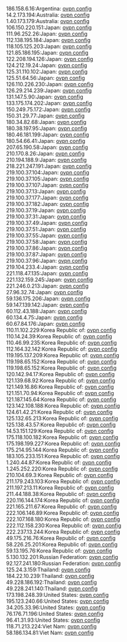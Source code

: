 186.158.6.16:Argentina: [ovpn config](vpn/186_158_6_16.ovpn)  
14.2.173.194:Australia: [ovpn config](vpn/14_2_173_194.ovpn)  
1.40.173.179:Australia: [ovpn config](vpn/1_40_173_179.ovpn)  
106.150.220.151:Japan: [ovpn config](vpn/106_150_220_151.ovpn)  
111.96.252.26:Japan: [ovpn config](vpn/111_96_252_26.ovpn)  
112.138.195.184:Japan: [ovpn config](vpn/112_138_195_184.ovpn)  
118.105.125.203:Japan: [ovpn config](vpn/118_105_125_203.ovpn)  
121.85.186.195:Japan: [ovpn config](vpn/121_85_186_195.ovpn)  
122.208.194.126:Japan: [ovpn config](vpn/122_208_194_126.ovpn)  
124.212.19.24:Japan: [ovpn config](vpn/124_212_19_24.ovpn)  
125.31.110.102:Japan: [ovpn config](vpn/125_31_110_102.ovpn)  
125.51.64.56:Japan: [ovpn config](vpn/125_51_64_56.ovpn)  
126.110.226.230:Japan: [ovpn config](vpn/126_110_226_230.ovpn)  
126.29.214.239:Japan: [ovpn config](vpn/126_29_214_239.ovpn)  
131.147.5.90:Japan: [ovpn config](vpn/131_147_5_90.ovpn)  
133.175.174.202:Japan: [ovpn config](vpn/133_175_174_202.ovpn)  
150.249.75.172:Japan: [ovpn config](vpn/150_249_75_172.ovpn)  
150.31.29.77:Japan: [ovpn config](vpn/150_31_29_77.ovpn)  
180.34.82.68:Japan: [ovpn config](vpn/180_34_82_68.ovpn)  
180.38.197.95:Japan: [ovpn config](vpn/180_38_197_95.ovpn)  
180.46.181.199:Japan: [ovpn config](vpn/180_46_181_199.ovpn)  
180.54.66.41:Japan: [ovpn config](vpn/180_54_66_41.ovpn)  
207.65.190.58:Japan: [ovpn config](vpn/207_65_190_58.ovpn)  
210.170.8.26:Japan: [ovpn config](vpn/210_170_8_26.ovpn)  
210.194.188.9:Japan: [ovpn config](vpn/210_194_188_9.ovpn)  
218.221.247.191:Japan: [ovpn config](vpn/218_221_247_191.ovpn)  
219.100.37.104:Japan: [ovpn config](vpn/219_100_37_104.ovpn)  
219.100.37.105:Japan: [ovpn config](vpn/219_100_37_105.ovpn)  
219.100.37.107:Japan: [ovpn config](vpn/219_100_37_107.ovpn)  
219.100.37.13:Japan: [ovpn config](vpn/219_100_37_13.ovpn)  
219.100.37.177:Japan: [ovpn config](vpn/219_100_37_177.ovpn)  
219.100.37.182:Japan: [ovpn config](vpn/219_100_37_182.ovpn)  
219.100.37.19:Japan: [ovpn config](vpn/219_100_37_19.ovpn)  
219.100.37.31:Japan: [ovpn config](vpn/219_100_37_31.ovpn)  
219.100.37.49:Japan: [ovpn config](vpn/219_100_37_49.ovpn)  
219.100.37.51:Japan: [ovpn config](vpn/219_100_37_51.ovpn)  
219.100.37.55:Japan: [ovpn config](vpn/219_100_37_55.ovpn)  
219.100.37.58:Japan: [ovpn config](vpn/219_100_37_58.ovpn)  
219.100.37.86:Japan: [ovpn config](vpn/219_100_37_86.ovpn)  
219.100.37.87:Japan: [ovpn config](vpn/219_100_37_87.ovpn)  
219.100.37.96:Japan: [ovpn config](vpn/219_100_37_96.ovpn)  
219.104.233.4:Japan: [ovpn config](vpn/219_104_233_4.ovpn)  
221.118.47.135:Japan: [ovpn config](vpn/221_118_47_135.ovpn)  
221.132.159.245:Japan: [ovpn config](vpn/221_132_159_245.ovpn)  
221.246.0.213:Japan: [ovpn config](vpn/221_246_0_213.ovpn)  
27.96.32.74:Japan: [ovpn config](vpn/27_96_32_74.ovpn)  
59.136.175.206:Japan: [ovpn config](vpn/59_136_175_206.ovpn)  
59.147.139.142:Japan: [ovpn config](vpn/59_147_139_142.ovpn)  
60.112.43.188:Japan: [ovpn config](vpn/60_112_43_188.ovpn)  
60.134.4.75:Japan: [ovpn config](vpn/60_134_4_75.ovpn)  
60.67.84.176:Japan: [ovpn config](vpn/60_67_84_176.ovpn)  
110.11.102.229:Korea Republic of: [ovpn config](vpn/110_11_102_229.ovpn)  
110.14.24.39:Korea Republic of: [ovpn config](vpn/110_14_24_39.ovpn)  
110.46.99.235:Korea Republic of: [ovpn config](vpn/110_46_99_235.ovpn)  
112.164.32.142:Korea Republic of: [ovpn config](vpn/112_164_32_142.ovpn)  
119.195.137.209:Korea Republic of: [ovpn config](vpn/119_195_137_209.ovpn)  
119.198.65.152:Korea Republic of: [ovpn config](vpn/119_198_65_152.ovpn)  
119.198.65.152:Korea Republic of: [ovpn config](vpn/119_198_65_152.ovpn)  
120.142.94.17:Korea Republic of: [ovpn config](vpn/120_142_94_17.ovpn)  
121.139.68.92:Korea Republic of: [ovpn config](vpn/121_139_68_92.ovpn)  
121.149.16.86:Korea Republic of: [ovpn config](vpn/121_149_16_86.ovpn)  
121.151.70.94:Korea Republic of: [ovpn config](vpn/121_151_70_94.ovpn)  
121.187.145.64:Korea Republic of: [ovpn config](vpn/121_187_145_64.ovpn)  
123.142.108.188:Korea Republic of: [ovpn config](vpn/123_142_108_188.ovpn)  
124.61.42.21:Korea Republic of: [ovpn config](vpn/124_61_42_21.ovpn)  
125.132.65.213:Korea Republic of: [ovpn config](vpn/125_132_65_213.ovpn)  
125.138.43.57:Korea Republic of: [ovpn config](vpn/125_138_43_57.ovpn)  
14.53.151.129:Korea Republic of: [ovpn config](vpn/14_53_151_129.ovpn)  
175.118.100.182:Korea Republic of: [ovpn config](vpn/175_118_100_182.ovpn)  
175.198.199.227:Korea Republic of: [ovpn config](vpn/175_198_199_227.ovpn)  
175.214.95.144:Korea Republic of: [ovpn config](vpn/175_214_95_144.ovpn)  
183.105.233.151:Korea Republic of: [ovpn config](vpn/183_105_233_151.ovpn)  
1.240.44.87:Korea Republic of: [ovpn config](vpn/1_240_44_87.ovpn)  
1.245.252.220:Korea Republic of: [ovpn config](vpn/1_245_252_220.ovpn)  
210.104.69.3:Korea Republic of: [ovpn config](vpn/210_104_69_3.ovpn)  
211.179.243.103:Korea Republic of: [ovpn config](vpn/211_179_243_103.ovpn)  
211.197.213.11:Korea Republic of: [ovpn config](vpn/211_197_213_11.ovpn)  
211.44.188.38:Korea Republic of: [ovpn config](vpn/211_44_188_38.ovpn)  
220.116.144.174:Korea Republic of: [ovpn config](vpn/220_116_144_174.ovpn)  
221.165.211.67:Korea Republic of: [ovpn config](vpn/221_165_211_67.ovpn)  
222.106.146.89:Korea Republic of: [ovpn config](vpn/222_106_146_89.ovpn)  
222.107.168.180:Korea Republic of: [ovpn config](vpn/222_107_168_180.ovpn)  
222.112.158.230:Korea Republic of: [ovpn config](vpn/222_112_158_230.ovpn)  
222.237.13.244:Korea Republic of: [ovpn config](vpn/222_237_13_244.ovpn)  
49.175.216.76:Korea Republic of: [ovpn config](vpn/49_175_216_76.ovpn)  
58.226.25.201:Korea Republic of: [ovpn config](vpn/58_226_25_201.ovpn)  
59.13.195.76:Korea Republic of: [ovpn config](vpn/59_13_195_76.ovpn)  
5.130.132.201:Russian Federation: [ovpn config](vpn/5_130_132_201.ovpn)  
92.127.241.180:Russian Federation: [ovpn config](vpn/92_127_241_180.ovpn)  
125.24.3.159:Thailand: [ovpn config](vpn/125_24_3_159.ovpn)  
184.22.10.239:Thailand: [ovpn config](vpn/184_22_10_239.ovpn)  
49.228.186.192:Thailand: [ovpn config](vpn/49_228_186_192.ovpn)  
49.228.241.140:Thailand: [ovpn config](vpn/49_228_241_140.ovpn)  
173.198.248.39:United States: [ovpn config](vpn/173_198_248_39.ovpn)  
195.123.240.66:United States: [ovpn config](vpn/195_123_240_66.ovpn)  
34.205.33.96:United States: [ovpn config](vpn/34_205_33_96.ovpn)  
76.176.71.196:United States: [ovpn config](vpn/76_176_71_196.ovpn)  
96.41.31.93:United States: [ovpn config](vpn/96_41_31_93.ovpn)  
118.71.213.224:Viet Nam: [ovpn config](vpn/118_71_213_224.ovpn)  
58.186.134.81:Viet Nam: [ovpn config](vpn/58_186_134_81.ovpn)  
